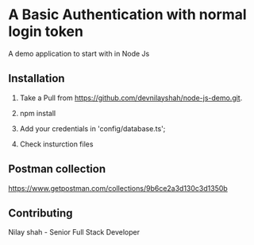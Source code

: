 # A Basic Authentication with normal login token
A demo application to start with in Node Js

## Installation

1. Take a Pull from https://github.com/devnilayshah/node-js-demo.git.

2. npm install

3. Add your credentials in 'config/database.ts';

4. Check insturction files


## Postman collection

https://www.getpostman.com/collections/9b6ce2a3d130c3d1350b


## Contributing

Nilay shah - Senior Full Stack Developer
